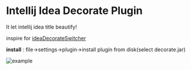 # Intellij Idea Decorate Plugin

It let intellij idea title beautify!

inspire for [ideaDecorateSwitcher](https://github.com/vkatz/ideaDecorateSwitcher)

**install** : file->settings->plugin->install plugin from disk(select decorate.jar) 

![example](https://raw.githubusercontent.com/cweijan/decorate/master/example.png)

